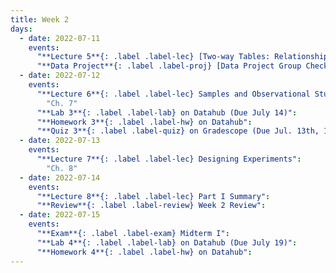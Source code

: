 ```yaml
---
title: Week 2
days:
  - date: 2022-07-11
    events:
      "**Lecture 5**{: .label .label-lec} [Two-way Tables: Relationships Between Two Categorical Variables](https://ph142-ucb.github.io/su22/src/l05-two-categorical-vars.pdf)":
      "**Data Project**{: .label .label-proj} [Data Project Group Checklist](https://ph142-ucb.github.io/su22/src/dp/Group-confirmation-practice-submission.pdf) (Due 10:00 PM PST)":
  - date: 2022-07-12
    events:
      "**Lecture 6**{: .label .label-lec} Samples and Observational Studies": 
        "Ch. 7"
      "**Lab 3**{: .label .label-lab} on Datahub (Due July 14)":
      "**Homework 3**{: .label .label-hw} on Datahub":
      "**Quiz 3**{: .label .label-quiz} on Gradescope (Due Jul. 13th, 12:00 PM PST)":
  - date: 2022-07-13
    events:
      "**Lecture 7**{: .label .label-lec} Designing Experiments":
        "Ch. 8"
  - date: 2022-07-14
    events:
      "**Lecture 8**{: .label .label-lec} Part I Summary":
      "**Review**{: .label .label-review} Week 2 Review":
  - date: 2022-07-15
    events:
      "**Exam**{: .label .label-exam} Midterm I":
      "**Lab 4**{: .label .label-lab} on Datahub (Due July 19)":
      "**Homework 4**{: .label .label-hw} on Datahub":
---
```



